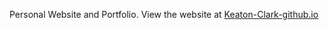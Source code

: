 Personal Website and Portfolio.
View the website at [Keaton-Clark-github.io](https://keaton-clark.github.io)
